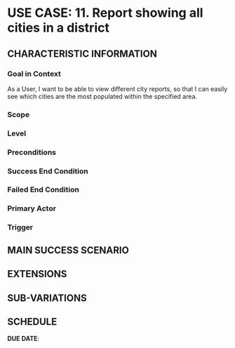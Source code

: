 # USE CASE: 11. Report showing all cities in a district

## CHARACTERISTIC INFORMATION

### Goal in Context
As a User, I want to be able to view different city reports, so that I can easily see which cities are the most populated within the specified area.


### Scope



### Level



### Preconditions



### Success End Condition



### Failed End Condition



### Primary Actor



### Trigger



## MAIN SUCCESS SCENARIO



## EXTENSIONS



## SUB-VARIATIONS



## SCHEDULE

**DUE DATE**:

